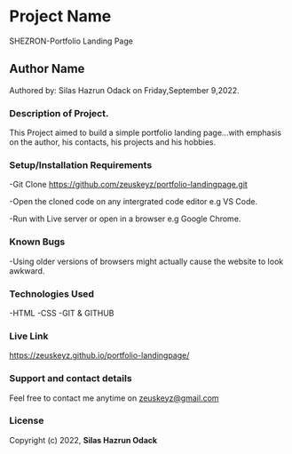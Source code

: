 # Project Name
SHEZRON-Portfolio Landing Page

## Author Name
Authored by: Silas Hazrun Odack on Friday,September 9,2022.

### Description of Project.
This Project aimed to build a simple portfolio landing page...with emphasis on the author, his contacts, his projects and his hobbies.

### Setup/Installation Requirements
-Git Clone https://github.com/zeuskeyz/portfolio-landingpage.git

-Open the cloned code on any intergrated code editor e.g VS Code.

-Run with Live server or open in a browser e.g Google Chrome.

### Known Bugs
-Using older versions of browsers might actually cause the website to look awkward.

### Technologies Used
-HTML
-CSS
-GIT & GITHUB

### Live Link
https://zeuskeyz.github.io/portfolio-landingpage/

### Support and contact details
Feel free to contact me anytime on zeuskeyz@gmail.com

### License
Copyright (c) 2022, **Silas Hazrun Odack**
